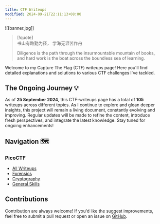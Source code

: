 ```yaml
---
title: CTF Writeups
modified: 2024-09-21T22:11:13+08:00
---
```


![[banner.jpg]]
>[!quote]   
>书山有路勤为径， 学海无涯苦作舟
>
>Diligence is the path through the insurmountable mountain of books, and hard work is the boat across the boundless sea of learning.
>

Welcome to my Capture The Flag (CTF) writeups page! Here you'll find detailed explanations and solutions to various CTF challenges I've tackled. 
## The Ongoing Journey 💡

As of **25 September 2024**, this CTF-writeups page has a total of **105** writeups across different topics. As I continue to explore and glean deeper insights, this project will remain a living document, constantly evolving and improving. Regular updates will be made to refine the content, introduce fresh perspectives, and integrate the latest knowledge. Stay tuned for ongoing enhancements!
## Navigation 🗺️

### PicoCTF
- [All Writeups](https://tan-junwei.github.io/CTF-Writeups/PicoCTF/PicoCTF-Writeups)
- [Forensics](https://tan-junwei.github.io/CTF-Writeups/PicoCTF/Forensics/)
- [Cryptography](https://tan-junwei.github.io/CTF-Writeups/PicoCTF/Cryptography/)
- [General Skills](https://tan-junwei.github.io/CTF-Writeups/PicoCTF/General-Skills/) 

## Contributions 

Contribution are always welcome! If you'd like the suggest improvements, feel free to submit a pull request or open an issue on [GitHub](https://github.com/Tan-JunWei/CTF-Writeups). 